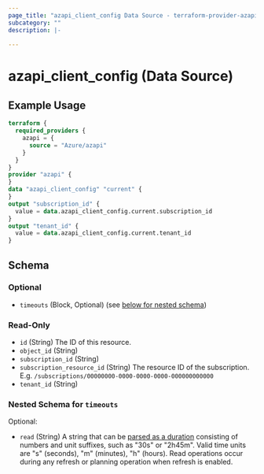 ```yaml
---
page_title: "azapi_client_config Data Source - terraform-provider-azapi"
subcategory: ""
description: |-
  
---
```


# azapi_client_config (Data Source)

## Example Usage

```terraform
terraform {
  required_providers {
    azapi = {
      source = "Azure/azapi"
    }
  }
}
provider "azapi" {
}
data "azapi_client_config" "current" {
}
output "subscription_id" {
  value = data.azapi_client_config.current.subscription_id
}
output "tenant_id" {
  value = data.azapi_client_config.current.tenant_id
}
```

<!-- schema generated by tfplugindocs -->
## Schema

### Optional

- `timeouts` (Block, Optional) (see [below for nested schema](#nestedblock--timeouts))

### Read-Only

- `id` (String) The ID of this resource.
- `object_id` (String)
- `subscription_id` (String)
- `subscription_resource_id` (String) The resource ID of the subscription. E.g. `/subscriptions/00000000-0000-0000-0000-000000000000`
- `tenant_id` (String)

<a id="nestedblock--timeouts"></a>
### Nested Schema for `timeouts`

Optional:

- `read` (String) A string that can be [parsed as a duration](https://pkg.go.dev/time#ParseDuration) consisting of numbers and unit suffixes, such as "30s" or "2h45m". Valid time units are "s" (seconds), "m" (minutes), "h" (hours). Read operations occur during any refresh or planning operation when refresh is enabled.
